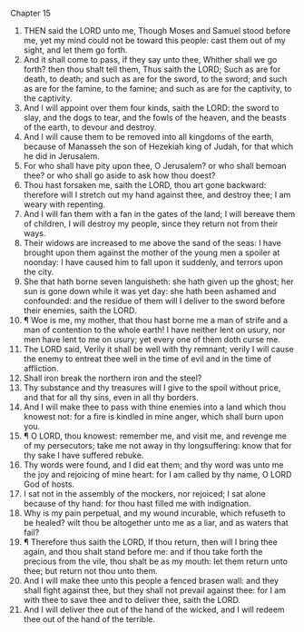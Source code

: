 

Chapter 15

1. THEN said the LORD unto me, Though Moses and Samuel stood before me, yet my mind could not be toward this people: cast them out of my sight, and let them go forth.
2. And it shall come to pass, if they say unto thee, Whither shall we go forth?  then thou shalt tell them, Thus saith the LORD; Such as are for death, to death; and such as are for the sword, to the sword; and such as are for the famine, to the famine; and such as are for the captivity, to the captivity.
3. And I will appoint over them four kinds, saith the LORD: the sword to slay, and the dogs to tear, and the fowls of the heaven, and the beasts of the earth, to devour and destroy.
4. And I will cause them to be removed into all kingdoms of the earth, because of Manasseh the son of Hezekiah king of Judah, for that which he did in Jerusalem.
5. For who shall have pity upon thee, O Jerusalem?  or who shall bemoan thee?  or who shall go aside to ask how thou doest?
6. Thou hast forsaken me, saith the LORD, thou art gone backward: therefore will I stretch out my hand against thee, and destroy thee; I am weary with repenting.
7. And I will fan them with a fan in the gates of the land; I will bereave them of children, I will destroy my people, since they return not from their ways.
8. Their widows are increased to me above the sand of the seas: I have brought upon them against the mother of the young men a spoiler at noonday: I have caused him to fall upon it suddenly, and terrors upon the city.
9. She that hath borne seven languisheth: she hath given up the ghost; her sun is gone down while it was yet day: she hath been ashamed and confounded: and the residue of them will I deliver to the sword before their enemies, saith the LORD.
10. ¶ Woe is me, my mother, that thou hast borne me a man of strife and a man of contention to the whole earth!  I have neither lent on usury, nor men have lent to me on usury; yet every one of them doth curse me.
11. The LORD said, Verily it shall be well with thy remnant; verily I will cause the enemy to entreat thee well in the time of evil and in the time of affliction.
12. Shall iron break the northern iron and the steel?
13. Thy substance and thy treasures will I give to the spoil without price, and that for all thy sins, even in all thy borders.
14. And I will make thee to pass with thine enemies into a land which thou knowest not: for a fire is kindled in mine anger, which shall burn upon you.
15. ¶ O LORD, thou knowest: remember me, and visit me, and revenge me of my persecutors; take me not away in thy longsuffering: know that for thy sake I have suffered rebuke.
16. Thy words were found, and I did eat them; and thy word was unto me the joy and rejoicing of mine heart: for I am called by thy name, O LORD God of hosts.
17. I sat not in the assembly of the mockers, nor rejoiced; I sat alone because of thy hand: for thou hast filled me with indignation.
18. Why is my pain perpetual, and my wound incurable, which refuseth to be healed?  wilt thou be altogether unto me as a liar, and as waters that fail?
19. ¶ Therefore thus saith the LORD, If thou return, then will I bring thee again, and thou shalt stand before me: and if thou take forth the precious from the vile, thou shalt be as my mouth: let them return unto thee; but return not thou unto them.
20. And I will make thee unto this people a fenced brasen wall: and they shall fight against thee, but they shall not prevail against thee: for I am with thee to save thee and to deliver thee, saith the LORD.
21. And I will deliver thee out of the hand of the wicked, and I will redeem thee out of the hand of the terrible.
